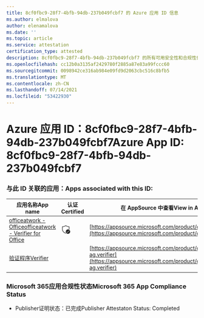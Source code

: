```yaml
---
title: 8cf0fbc9-28f7-4bfb-94db-237b049fcbf7 的 Azure 应用 ID 信息
ms.author: elmalova
author: elenamalova
ms.date: ''
ms.topic: article
ms.service: attestation
certification_type: attested
description: 8cf0fbc9-28f7-4bfb-94db-237b049fcbf7 的所有可用安全性和合规性信息。
ms.openlocfilehash: cc12b0a3135af2429780f2885a87e83a99fccc60
ms.sourcegitcommit: 0098942ce316ab984e09fd9d2063cbc516c8bfb5
ms.translationtype: MT
ms.contentlocale: zh-CN
ms.lasthandoff: 07/14/2021
ms.locfileid: "53422930"
---
```

# <a name="azure-app-id-8cf0fbc9-28f7-4bfb-94db-237b049fcbf7"></a><span data-ttu-id="f3f41-103">Azure 应用 ID：8cf0fbc9-28f7-4bfb-94db-237b049fcbf7</span><span class="sxs-lookup"><span data-stu-id="f3f41-103">Azure App ID: 8cf0fbc9-28f7-4bfb-94db-237b049fcbf7</span></span>


### <a name="apps-associated-with-this-id"></a><span data-ttu-id="f3f41-104">与此 ID 关联的应用：</span><span class="sxs-lookup"><span data-stu-id="f3f41-104">Apps associated with this ID:</span></span>
| <span data-ttu-id="f3f41-105">**应用名称**</span><span class="sxs-lookup"><span data-stu-id="f3f41-105">**App name**</span></span> | <span data-ttu-id="f3f41-106">**认证**</span><span class="sxs-lookup"><span data-stu-id="f3f41-106">**Certified**</span></span> | <span data-ttu-id="f3f41-107">**在 AppSource 中查看**</span><span class="sxs-lookup"><span data-stu-id="f3f41-107">**View in AppSource**</span></span> |
|-|-|-|
| [<span data-ttu-id="f3f41-108">officeatwork - Office</span><span class="sxs-lookup"><span data-stu-id="f3f41-108">officeatwork - Verifier for Office</span></span>](https://docs.microsoft.com/en-us/microsoft-365-app-certification/forward/WA200000133) | <img alt="Certified application badge" src="../media/certified-badge.png" height="25" width="25" /> | [https://appsource.microsoft.com/product/office/WA200000133](https://appsource.microsoft.com/product/office/WA200000133) |
| [<span data-ttu-id="f3f41-109">验证程序</span><span class="sxs-lookup"><span data-stu-id="f3f41-109">Verifier</span></span>](https://docs.microsoft.com/en-us/microsoft-365-app-certification/forward/officeatwork-ag.verifier) |  | [https://appsource.microsoft.com/product/office/officeatwork-ag.verifier](https://appsource.microsoft.com/product/office/officeatwork-ag.verifier) |

### <a name="microsoft-365-app-compliance-status"></a><span data-ttu-id="f3f41-110">Microsoft 365应用合规性状态</span><span class="sxs-lookup"><span data-stu-id="f3f41-110">Microsoft 365 App Compliance Status</span></span>
- <span data-ttu-id="f3f41-111">Publisher证明状态：已完成</span><span class="sxs-lookup"><span data-stu-id="f3f41-111">Publisher Attestaton Status: Completed</span></span>
